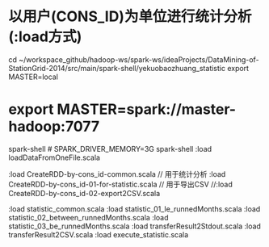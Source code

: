 以用户(CONS_ID)为单位进行统计分析 (:load方式)
==============================
cd ~/workspace_github/hadoop-ws/spark-ws/ideaProjects/DataMining-of-StationGrid-2014/src/main/spark-shell/yekuobaozhuang_statistic
export MASTER=local
# export MASTER=spark://master-hadoop:7077
spark-shell # SPARK_DRIVER_MEMORY=3G spark-shell
:load loadDataFromOneFile.scala

:load CreateRDD-by-cons_id-common.scala
// 用于统计分析
:load CreateRDD-by-cons_id-01-for-statistic.scala
// 用于导出CSV
//:load CreateRDD-by-cons_id-02-export2CSV.scala

:load statistic_common.scala
:load statistic_01_le_runnedMonths.scala
:load statistic_02_between_runnedMonths.scala
:load statistic_03_be_runnedMonths.scala
:load transferResult2Stdout.scala
:load transferResult2CSV.scala
:load execute_statistic.scala
